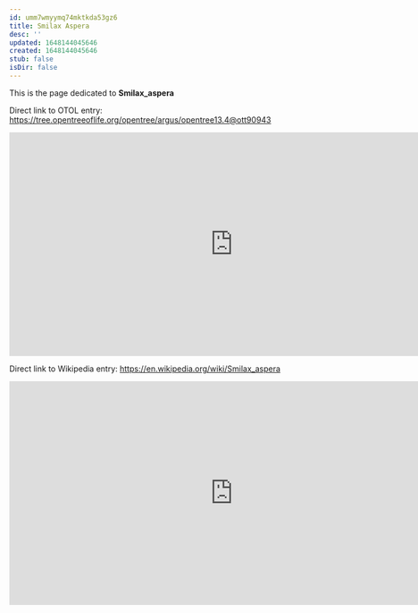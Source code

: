 ```yaml
---
id: umm7wmyymq74mktkda53gz6
title: Smilax Aspera
desc: ''
updated: 1648144045646
created: 1648144045646
stub: false
isDir: false
---
```

This is the page dedicated to **Smilax_aspera**


Direct link to OTOL entry: https://tree.opentreeoflife.org/opentree/argus/opentree13.4@ott90943



<html>
    <body>
    <iframe src="https://tree.opentreeoflife.org/opentree/argus/opentree13.4@ott90943"
    width="800" height="400" frameborder="0" allowfullscreen> </iframe>
    </body>
</html>
    


Direct link to Wikipedia entry: https://en.wikipedia.org/wiki/Smilax_aspera



<html>
    <body>
    <iframe src="https://en.wikipedia.org/wiki/Smilax_aspera"
    width="800" height="400" frameborder="0" allowfullscreen> </iframe>
    </body>
</html>
    
